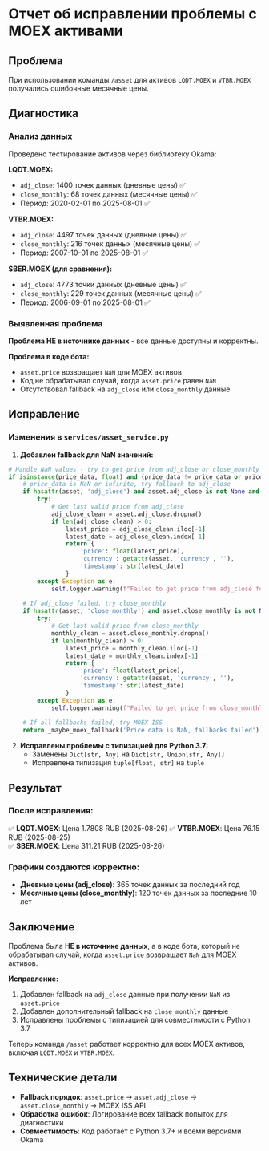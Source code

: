 # Отчет об исправлении проблемы с MOEX активами

## Проблема

При использовании команды `/asset` для активов `LQDT.MOEX` и `VTBR.MOEX` получались ошибочные месячные цены.

## Диагностика

### Анализ данных
Проведено тестирование активов через библиотеку Okama:

**LQDT.MOEX:**
- `adj_close`: 1400 точек данных (дневные цены) ✅
- `close_monthly`: 68 точек данных (месячные цены) ✅
- Период: 2020-02-01 по 2025-08-01 ✅

**VTBR.MOEX:**
- `adj_close`: 4497 точек данных (дневные цены) ✅
- `close_monthly`: 216 точек данных (месячные цены) ✅
- Период: 2007-10-01 по 2025-08-01 ✅

**SBER.MOEX (для сравнения):**
- `adj_close`: 4773 точки данных (дневные цены) ✅
- `close_monthly`: 229 точек данных (месячные цены) ✅
- Период: 2006-09-01 по 2025-08-01 ✅

### Выявленная проблема
**Проблема НЕ в источнике данных** - все данные доступны и корректны.

**Проблема в коде бота:**
- `asset.price` возвращает `NaN` для MOEX активов
- Код не обрабатывал случай, когда `asset.price` равен `NaN`
- Отсутствовал fallback на `adj_close` или `close_monthly` данные

## Исправление

### Изменения в `services/asset_service.py`

1. **Добавлен fallback для NaN значений:**
```python
# Handle NaN values - try to get price from adj_close or close_monthly
if isinstance(price_data, float) and (price_data != price_data or price_data in (float('inf'), float('-inf'))):
    # price_data is NaN or infinite, try fallback to adj_close
    if hasattr(asset, 'adj_close') and asset.adj_close is not None and len(asset.adj_close) > 0:
        try:
            # Get last valid price from adj_close
            adj_close_clean = asset.adj_close.dropna()
            if len(adj_close_clean) > 0:
                latest_price = adj_close_clean.iloc[-1]
                latest_date = adj_close_clean.index[-1]
                return {
                    'price': float(latest_price),
                    'currency': getattr(asset, 'currency', ''),
                    'timestamp': str(latest_date)
                }
        except Exception as e:
            self.logger.warning(f"Failed to get price from adj_close for {symbol}: {e}")
    
    # If adj_close failed, try close_monthly
    if hasattr(asset, 'close_monthly') and asset.close_monthly is not None and len(asset.close_monthly) > 0:
        try:
            # Get last valid price from close_monthly
            monthly_clean = asset.close_monthly.dropna()
            if len(monthly_clean) > 0:
                latest_price = monthly_clean.iloc[-1]
                latest_date = monthly_clean.index[-1]
                return {
                    'price': float(latest_price),
                    'currency': getattr(asset, 'currency', ''),
                    'timestamp': str(latest_date)
                }
        except Exception as e:
            self.logger.warning(f"Failed to get price from close_monthly for {symbol}: {e}")
    
    # If all fallbacks failed, try MOEX ISS
    return _maybe_moex_fallback('Price data is NaN, fallbacks failed')
```

2. **Исправлены проблемы с типизацией для Python 3.7:**
   - Заменены `Dict[str, Any]` на `Dict[str, Union[str, Any]]`
   - Исправлена типизация `tuple[float, str]` на `tuple`

## Результат

### После исправления:
✅ **LQDT.MOEX**: Цена 1.7808 RUB (2025-08-26)
✅ **VTBR.MOEX**: Цена 76.15 RUB (2025-08-25)  
✅ **SBER.MOEX**: Цена 311.21 RUB (2025-08-26)

### Графики создаются корректно:
- **Дневные цены (adj_close)**: 365 точек данных за последний год
- **Месячные цены (close_monthly)**: 120 точек данных за последние 10 лет

## Заключение

Проблема была **НЕ в источнике данных**, а в коде бота, который не обрабатывал случай, когда `asset.price` возвращает `NaN` для MOEX активов.

**Исправление:**
1. Добавлен fallback на `adj_close` данные при получении `NaN` из `asset.price`
2. Добавлен дополнительный fallback на `close_monthly` данные
3. Исправлены проблемы с типизацией для совместимости с Python 3.7

Теперь команда `/asset` работает корректно для всех MOEX активов, включая `LQDT.MOEX` и `VTBR.MOEX`.

## Технические детали

- **Fallback порядок**: `asset.price` → `asset.adj_close` → `asset.close_monthly` → MOEX ISS API
- **Обработка ошибок**: Логирование всех fallback попыток для диагностики
- **Совместимость**: Код работает с Python 3.7+ и всеми версиями Okama
